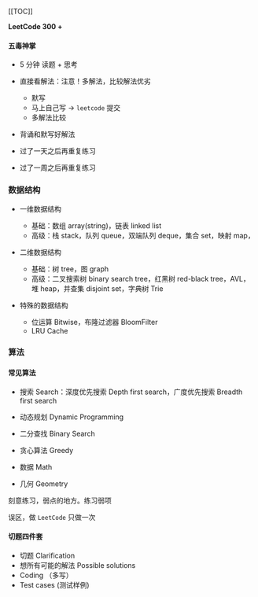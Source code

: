 [[TOC]]



**LeetCode 300 +**



#### 五毒神掌

- 5 分钟 读题 + 思考
- 直接看解法：注意！多解法，比较解法优劣

  - 默写
  - 马上自己写 -> `leetcode` 提交
  - 多解法比较
- 背诵和默写好解法
- 过了一天之后再重复练习
- 过了一周之后再重复练习

### 数据结构

- 一维数据结构

  - 基础：数组 array(string)，链表 linked list
  - 高级：栈 stack，队列 queue，双端队列 deque，集合 set，映射 map，

- 二维数据结构

  - 基础：树 tree，图 graph
  - 高级：二叉搜索树 binary search tree，红黑树 red-black tree，AVL，堆 heap，并查集 disjoint set，字典树 Trie

- 特殊的数据结构

  - 位运算 Bitwise，布隆过滤器 BloomFilter
  - LRU Cache

### 算法

#### 常见算法

- 搜索 Search：深度优先搜索 Depth first search，广度优先搜索 Breadth first search

- 动态规划 Dynamic Programming

- 二分查找 Binary Search

- 贪心算法 Greedy

- 数据 Math

- 几何 Geometry

刻意练习，弱点的地方。练习弱项

误区，做 `LeetCode` 只做一次

#### 切题四件套

- 切题 Clarification
- 想所有可能的解法 Possible solutions
- Coding （多写）
- Test cases (测试样例)




